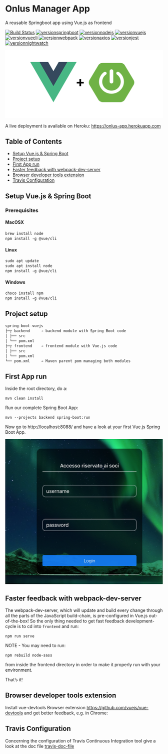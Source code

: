 # Onlus Manager App
A reusable Springboot app using Vue.js as frontend

[![Build Status](https://travis-ci.org/prima-s/onlus-manager-test.svg?branch=test)](https://travis-ci.org/prima-s/onlus-manager-test)
[![versionspringboot](https://img.shields.io/badge/springboot-2.1.3_RELEASE-brightgreen.svg)](https://github.com/spring-projects/spring-boot)
[![versionnodejs](https://img.shields.io/badge/nodejs-v11.8.0-brightgreen.svg)](https://nodejs.org/en/)
[![versionvuejs](https://img.shields.io/badge/vue.js-2.6.6-brightgreen.svg)](https://vuejs.org/)
[![versionvuecli](https://img.shields.io/badge/vue_CLI-3.4.0-brightgreen.svg)](https://cli.vuejs.org/)
[![versionwebpack](https://img.shields.io/badge/webpack-4.28.4-brightgreen.svg)](https://webpack.js.org/)
[![versionaxios](https://img.shields.io/badge/axios-0.18.0-brightgreen.svg)](https://github.com/axios/axios)
[![versionjest](https://img.shields.io/badge/jest-23.6.0-brightgreen.svg)](https://jestjs.io/)
[![versionnightwatch](https://img.shields.io/badge/nightwatch-0.9.21-brightgreen.svg)](http://nightwatchjs.org/)

![localhost-first-run](screenshots/localhost-first-run.png)

A live deployment is available on Heroku: https://onlus-app.herokuapp.com

## Table of Contents  
* [Setup Vue.js & Spring Boot](#setup-vuejs--spring-boot)
* [Project setup](#project-setup)
* [First App run](first-app-run)
* [Faster feedback with webpack-dev-server](#faster-feedback-with-webpack-dev-server)
* [Browser developer tools extension](#browser-developer-tools-extension)
* [Travis Configuration](#travis-configuration)

## Setup Vue.js & Spring Boot

### Prerequisites

#### MacOSX

```
brew install node
npm install -g @vue/cli
```

#### Linux

```
sudo apt update
sudo apt install node
npm install -g @vue/cli
```

#### Windows

```
choco install npm
npm install -g @vue/cli
```

## Project setup

```
spring-boot-vuejs
├─┬ backend     → backend module with Spring Boot code
│ ├── src
│ └── pom.xml
├─┬ frontend    → frontend module with Vue.js code
│ ├── src
│ └── pom.xml
└── pom.xml     → Maven parent pom managing both modules
```

## First App run

Inside the root directory, do a: 

```
mvn clean install
```

Run our complete Spring Boot App:

```
mvn --projects backend spring-boot:run
```

Now go to http://localhost:8088/ and have a look at your first Vue.js Spring Boot App.

![onlus-app-login](screenshots/onlus-app-login.png)



## Faster feedback with webpack-dev-server

The webpack-dev-server, which will update and build every change through all the parts of the JavaScript build-chain, is pre-configured in Vue.js out-of-the-box! So the only thing needed to get fast feedback development-cycle is to cd into `frontend` and run:

```
npm run serve
```

NOTE - You may need to run:

```
npm rebuild node-sass
```

from inside the frontend directory in order to make it properly run with your environment.

That’s it! 


## Browser developer tools extension

Install vue-devtools Browser extension https://github.com/vuejs/vue-devtools and get better feedback, e.g. in Chrome:

## Travis Configuration

Concerning the configuration of Travis Continuous Integration tool give a look at the doc file [travis-doc-file](docs/travisCI-config.txt)
